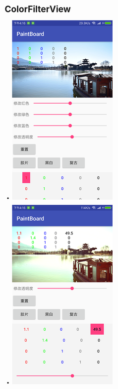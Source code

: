 # ColorFilterView

 - ![image](https://github.com/maiwenchang/ColorFilterView/raw/master/art/colorFilter_01.png)
 
 - ![image](https://github.com/maiwenchang/ColorFilterView/raw/master/art/colorFilter_02.png)
